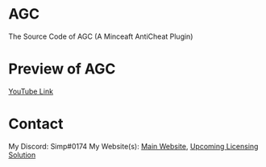 # AGC
The Source Code of AGC (A Minceaft AntiCheat Plugin)

# Preview of AGC
[YouTube Link](https://www.youtube.com/watch?v=vWKd0JWXI5s)

# Contact
My Discord: Simp#0174
My Website(s): [Main Website](https://samzydev.xyz), [Upcoming Licensing Solution](https://simpauth.xyz)

